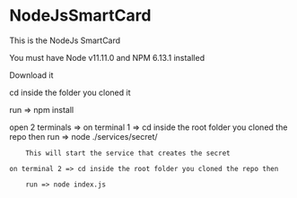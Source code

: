# NodeJsSmartCard
This is the NodeJs SmartCard

You must have Node v11.11.0 and NPM 6.13.1 installed

Download it

cd inside the folder you cloned it

run => npm install

open 2 terminals => 
    on terminal 1 => cd inside the root folder you cloned the repo then 
        run => node ./services/secret/

        This will start the service that creates the secret

    on terminal 2 => cd inside the root folder you cloned the repo then 

        run => node index.js 